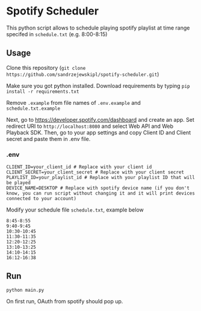 # Spotify Scheduler
This python script allows to schedule playing spotify playlist at time range specifed in `schedule.txt` (e.g. 8:00-8:15)

## Usage
Clone this repository (`git clone https://github.com/sandrzejewskipl/spotify-scheduler.git`) <br>

Make sure you got python installed. Download requirements by typing `pip install -r requirements.txt`<br>

Remove `.example` from file names of `.env.example` and `schedule.txt.example`

Next, go to https://developer.spotify.com/dashboard and create an app. Set redirect URI to `http://localhost:8080` and select Web API and Web Playback SDK. Then, go to your app settings and copy Client ID and Client secret and paste them in .env file.

### .env
```
CLIENT_ID=your_client_id # Replace with your client id  
CLIENT_SECRET=your_client_secret # Replace with your client secret
PLAYLIST_ID=your_playlist_id # Replace with your playlist ID that will be played
DEVICE_NAME=DESKTOP # Replace with spotify device name (if you don't know, you can run script without changing it and it will print devices connected to your account)
```
Modify your schedule file `schedule.txt`, example below
```
8:45-8:55
9:40-9:45
10:30-10:45
11:30-11:35
12:20-12:25
13:10-13:25
14:10-14:15
16:12-16:38
```



## Run
`python main.py`

On first run, OAuth from spotify should pop up.
